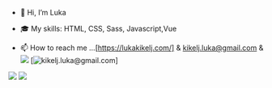 - 👋 Hi, I’m Luka

- :mortar_board: My skills: HTML, CSS, Sass, Javascript,Vue
<!---- 💞️Feel free to reach out if you're looking for a developer, have a question, or just want to connect. --->
- 📫 How to reach me ...[https://lukakikelj.com/] & kikelj.luka@gmail.com & [![](https://img.shields.io/badge/linkedin-%230077B5.svg?style=for-the-badge&logo=linkedin)](https://www.linkedin.com/in/luka-kikelj/) 
[![kikelj.luka@gmail.com](https://img.shields.io/badge/linkedin-%230077B5.svg?style=for-the-badge&logo=linkedin)]
<img src="https://github-readme-stats.vercel.app/api?username=Luka85&show_icons=true&theme=dark"/>
<img src="https://github-readme-stats.vercel.app/api/top-langs?username=Luka85&theme=dark"/>


<!---
Luka85/Luka85 is a ✨ special ✨ repository because its `README.md` (this file) appears on your GitHub profile.
You can click the Preview link to take a look at your changes.
--->
